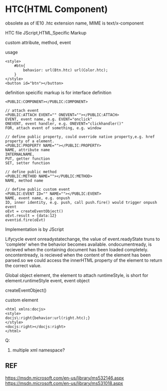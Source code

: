 # HTC(HTML Component) 
obsolete as of IE10 
.htc extension name, MIME is text/x-component

HTC file
JScript,HTML,Specific Markup

custom attribute, method, event

usage
```
<style>
    #btn{
        behavior: url(Btn.htc) url(Color.htc);
    }
</style>
<button id="btn"></button>
```

definition
speicific markup is for interface definition
```
<PUBLIC:COMPONENT></PUBLIC:COMPONENT>

// attach event
<PUBLIC:ATTACH EVENT="" ONEVENT=""></PUBLIC:ATTACH>
EVENT, event name, e.g. EVENT="onclick"
ONEVENT, event handler, e.g. ONEVENT="clickhandler()"
FOR, attach event of something, e.g. window

// define public property, could override native property,e.g. href property of a element.
<PUBLIC:PROPERTY NAME=""></PUBLIC:PROPERTY>
NAME, attribute name
INTERNALNAME, 
PUT, getter function
SET, setter function

// define public method
<PUBLIC:METHOD NAME=""></PUBLIC:METHOD>
NAME, method name

// define public custom event
<PUBLIC:EVENT ID="" NAME=""></PUBLIC:EVENT>
NAME, event name, e.g. onpush
ID, inner identity, e.g. push, call push.fire() would trigger onpush event
oEvt = createEventObject()
oEvt.result = {data:12}
eventid.fire(oEvt)
```
Implementation is by JScript

Lifycycle event
onreadystatechange, the value of event.readyState truns to 'complete' when the behavior becomes available.
ondocumentready, is recieved when the containing document has been loaded completely.
oncontentready, is recieved when the content of the element has been parsed.so we could access the innerHTML property of the element to return the correct value.

Global object
element, the element to attach
runtimeStyle, is short for element.runtimeStyle
event, event object

createEventObject()

custom element
```
<html xmlns:docjs>
<style>
docjs\:right{behavior:url(right.htc);}
</style>
<docjs:right></docjs:right>
</html>
```

Q:
1. multiple xml namespace?

## REF
https://msdn.microsoft.com/en-us/library/ms532146.aspx
https://msdn.microsoft.com/en-us/library/ms531018.aspx
